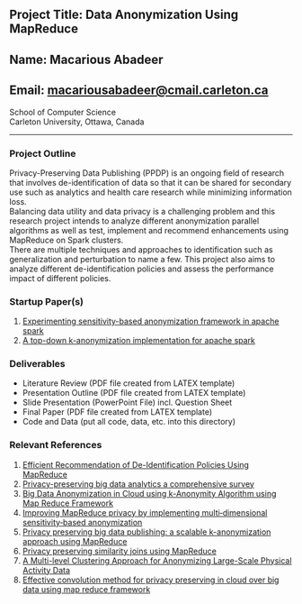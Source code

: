 ## Project Title: Data Anonymization Using MapReduce
## Name: Macarious Abadeer
## Email: macariousabadeer@cmail.carleton.ca
School of Computer Science  
Carleton University, Ottawa, Canada

---

### Project Outline
Privacy-Preserving Data Publishing (PPDP) is an ongoing field of research that involves de-identification of data so that it can be shared for secondary use such as analytics and health care research while minimizing information loss.  
Balancing data utility and data privacy is a challenging problem and this  research project intends to analyze different anonymization parallel algorithms as well as test, implement and recommend enhancements using MapReduce on Spark clusters.  
There are multiple techniques and approaches to identification such as generalization and perturbation to name a few. This project also aims to analyze different de-identification policies and assess the performance impact of different policies.

### Startup Paper(s)
1. [Experimenting sensitivity-based anonymization framework in apache spark](https://journalofbigdata.springeropen.com/articles/10.1186/s40537-018-0149-0)
1. [A top-down k-anonymization implementation for apache spark](https://ieeexplore-ieee-org.proxy.library.carleton.ca/stamp/stamp.jsp?tp=&arnumber=8258492)

### Deliverables
* Literature Review (PDF file created from LATEX template)  
* Presentation Outline (PDF file created from LATEX template)  
* Slide Presentation (PowerPoint File) incl. Question Sheet  
* Final Paper (PDF file created from LATEX template)  
* Code and Data (put all code, data, etc. into this directory)  

### Relevant References
1. [Efficient Recommendation of De-Identification Policies Using MapReduce](https://ieeexplore-ieee-org.proxy.library.carleton.ca/stamp/stamp.jsp?tp=&arnumber=7891944)
1. [Privacy-preserving big data analytics a comprehensive survey](https://www-sciencedirect-com.proxy.library.carleton.ca/science/article/pii/S0743731519300589)
1. [Big Data Anonymization in Cloud using k-Anonymity Algorithm using Map Reduce Framework](http://ijsrcseit.com/paper/CSEIT19516.pdf)
1. [Improving MapReduce privacy by implementing multi‐dimensional sensitivity‐based anonymization](https://journalofbigdata.springeropen.com/track/pdf/10.1186/s40537-017-0104-5)
1. [Privacy preserving big data publishing: a scalable k-anonymization approach using MapReduce](https://ieeexplore.ieee.org/stamp/stamp.jsp?tp=&arnumber=8048769)
1. [Privacy preserving similarity joins using MapReduce](https://www-sciencedirect-com.proxy.library.carleton.ca/science/article/pii/S0020025519302300)
1. [A Multi-level Clustering Approach for Anonymizing Large-Scale Physical Activity Data](https://arxiv.org/pdf/1908.07976.pdf)
1. [Effective convolution method for privacy preserving in cloud over big data using map reduce framework](https://ieeexplore-ieee-org.proxy.library.carleton.ca/stamp/stamp.jsp?tp=&arnumber=8737064)
